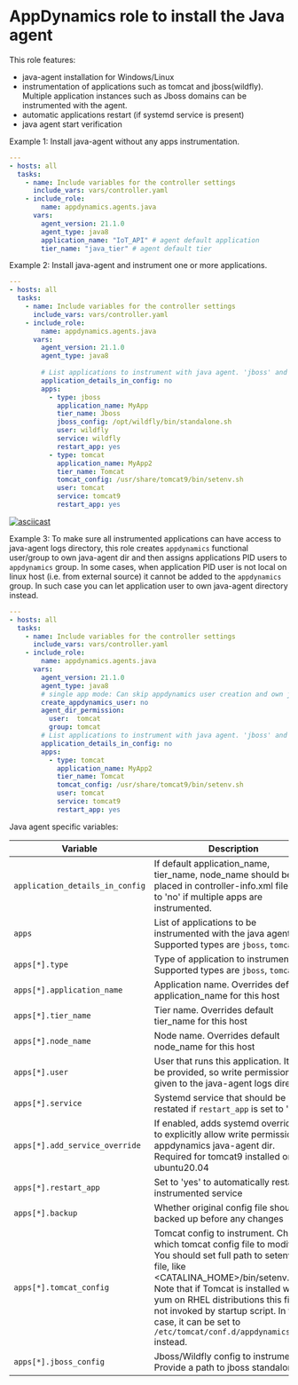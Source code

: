 # AppDynamics role to install the Java agent

This role features:

- java-agent installation for Windows/Linux
- instrumentation of applications such as tomcat and jboss(wildfly). Multiple application instances such as Jboss domains can be instrumented with the agent.
- automatic applications restart (if systemd service is present)
- java agent start verification

Example 1: Install java-agent without any apps instrumentation.

```yml
---
- hosts: all
  tasks:
    - name: Include variables for the controller settings
      include_vars: vars/controller.yaml
    - include_role:
        name: appdynamics.agents.java
      vars:
        agent_version: 21.1.0
        agent_type: java8
        application_name: "IoT_API" # agent default application
        tier_name: "java_tier" # agent default tier
```

Example 2: Install java-agent and instrument one or more applications.

```yml
---
- hosts: all
  tasks:
    - name: Include variables for the controller settings
      include_vars: vars/controller.yaml
    - include_role:
        name: appdynamics.agents.java
      vars:
        agent_version: 21.1.0
        agent_type: java8
        
        # List applications to instrument with java agent. 'jboss' and 'tomcat' are currently supported (Linux only). Remove 'apps' if you want to install java agent only.
        application_details_in_config: no
        apps:
          - type: jboss
            application_name: MyApp
            tier_name: Jboss
            jboss_config: /opt/wildfly/bin/standalone.sh
            user: wildfly
            service: wildfly
            restart_app: yes
          - type: tomcat
            application_name: MyApp2
            tier_name: Tomcat
            tomcat_config: /usr/share/tomcat9/bin/setenv.sh
            user: tomcat
            service: tomcat9
            restart_app: yes
```

[![asciicast](https://asciinema.org/a/394098.svg)](https://asciinema.org/a/394098)

Example 3: To make sure all instrumented applications can have access to java-agent logs directory, this role creates `appdynamics` functional user/group to own java-agent dir and then assigns applications PID users to `appdynamics` group.
In some cases, when application PID user is not local on linux host (i.e. from external source) it cannot be added to the `appdynamics` group. In such case you can let application user to own java-agent directory instead.

```yml
---
- hosts: all
  tasks:
    - name: Include variables for the controller settings
      include_vars: vars/controller.yaml
    - include_role:
        name: appdynamics.agents.java
      vars:
        agent_version: 21.1.0
        agent_type: java8
        # single app mode: Can skip appdynamics user creation and own java-agent directory by app user (tomcat in this case)
        create_appdynamics_user: no
        agent_dir_permission:
          user:  tomcat
          group: tomcat
        # List applications to instrument with java agent. 'jboss' and 'tomcat' are currently supported (Linux only). Remove 'apps' if you want to install java agent only.
        application_details_in_config: no
        apps:
          - type: tomcat
            application_name: MyApp2
            tier_name: Tomcat
            tomcat_config: /usr/share/tomcat9/bin/setenv.sh
            user: tomcat
            service: tomcat9
            restart_app: yes
```


Java agent specific variables:

|Variable<img width="200"/>     | Description | Required | Default |
|--|--|--|--|
| `application_details_in_config` | If default application_name, tier_name, node_name should be placed in controller-info.xml file. Set to 'no' if multiple apps are instrumented. | N | yes
|`apps` | List of applications to be instrumented with the java agent. Supported types are `jboss`, `tomcat` | N
|`apps[*].type` | Type of application to instrument. Supported types are `jboss`, `tomcat` | Y | |
|`apps[*].application_name` | Application name. Overrides default application_name for this host | N
|`apps[*].tier_name` | Tier name. Overrides default tier_name for this host | N
|`apps[*].node_name` | Node name. Overrides default node_name for this host | N
|`apps[*].user` | User that runs this application. It must be provided, so write permissions are given to the java-agent logs directory | Y | `tomcat`: tomcat, `jboss`: wildfly
|`apps[*].service` | Systemd service that should be restated if `restart_app` is set to 'yes' | N | `jboss`: wildfly
|`apps[*].add_service_override` | If enabled, adds systemd override file to explicitly allow write permissions to appdynamics java-agent dir. Required for tomcat9 installed on ubuntu20.04 | N | `all`: no, `tomcat`: yes
|`apps[*].restart_app` | Set to 'yes' to automatically restart instrumented service | N | no 
|`apps[*].backup` | Whether original config file should be backed up before any changes | N | no
|`apps[*].tomcat_config` | Tomcat config to instrument. Choose which tomcat config file to modify. You should set full path to setenv.sh file, like <CATALINA_HOME>/bin/setenv.sh. Note that if Tomcat is installed with yum on RHEL distributions this file is not invoked by startup script. In that case, it can be set to `/etc/tomcat/conf.d/appdynamics.conf` instead. | Y |
|`apps[*].jboss_config` | Jboss/Wildfly config to instrument. Provide a path to jboss standalone.sh | Y | /opt/wildfly/bin/standalone.sh
